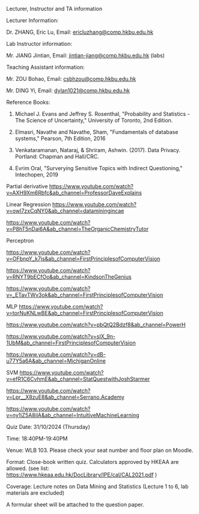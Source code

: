 
Lecturer, Instructor and TA information

Lecturer Information:

Dr. ZHANG, Eric Lu, Email: ericluzhang@comp.hkbu.edu.hk

Lab Instructor information:

Mr. JIANG Jintian, Email: jintian-jiang@comp.hkbu.edu.hk (labs)

Teaching Assistant information: 

Mr. ZOU Bohao, Email: csbhzou@comp.hkbu.edu.hk

Mr. DING Yi, Email: dylan1021@comp.hkbu.edu.hk

Reference Books:
1. Michael J. Evans and Jeffrey S. Rosenthal, "Probability and Statistics - The Science of Uncertainty," University of Toronto, 2nd Edition.

2. Elmasri, Navathe and Navathe, Sham, "Fundamentals of database systems," Pearson, 7th Edition, 2016

3. Venkataramanan, Nataraj, & Shriram, Ashwin. (2017). Data Privacy. Portland: Chapman and Hall/CRC.

4. Evrim Oral, "Surverying Sensitive Topics with Indirect Questioning," Intechopen, 2019



Partial derivative
https://www.youtube.com/watch?v=AXH9Xm6Rbfc&ab_channel=ProfessorDaveExplains

Linear Regression
https://www.youtube.com/watch?v=owI7zxCqNY0&ab_channel=dataminingincae

https://www.youtube.com/watch?v=P8hT5nDai6A&ab_channel=TheOrganicChemistryTutor

Perceptron

https://www.youtube.com/watch?v=OFbnpY_k7js&ab_channel=FirstPrinciplesofComputerVision

https://www.youtube.com/watch?v=RNYT9bECfOo&ab_channel=KindsonTheGenius

https://www.youtube.com/watch?v=_ETavTWv3ok&ab_channel=FirstPrinciplesofComputerVision

MLP
https://www.youtube.com/watch?v=torNuKNLwBE&ab_channel=FirstPrinciplesofComputerVision

https://www.youtube.com/watch?v=pbQtQ2Bdzf8&ab_channel=PowerH

https://www.youtube.com/watch?v=sIX_9n-1UbM&ab_channel=FirstPrinciplesofComputerVision

https://www.youtube.com/watch?v=dB-u77Y5a6A&ab_channel=MichiganOnline

SVM
https://www.youtube.com/watch?v=efR1C6CvhmE&ab_channel=StatQuestwithJoshStarmer

https://www.youtube.com/watch?v=Lpr__X8zuE8&ab_channel=Serrano.Academy

https://www.youtube.com/watch?v=ny1iZ5A8ilA&ab_channel=IntuitiveMachineLearning

Quiz
Date: 31/10/2024 (Thursday)

Time: 18:40PM-19:40PM

Venue: WLB 103. Please check your seat number and floor plan on Moodle.

Format: Close-book written quiz. Calculators approved by HKEAA are allowed. (see list: https://www.hkeaa.edu.hk/DocLibrary/IPE/cal/CAL2021.pdf )

Coverage: Lecture notes on Data Mining and Statistics (Lecture 1 to 6, lab materials are excluded)

A formular sheet will be attached to the question paper.


